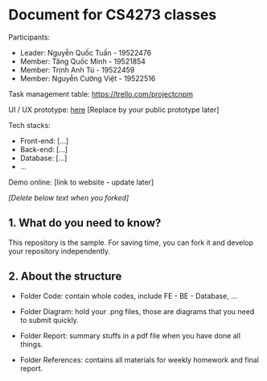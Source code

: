 # Document for CS4273 classes

Participants:

- Leader: Nguyễn Quốc Tuấn - 19522476
- Member: Tăng Quốc Minh - 19521854
- Member: Trịnh Anh Tú - 19522459
- Member: Nguyễn Cường Việt - 19522516


Task management table: https://trello.com/projectcnpm

UI / UX prototype: [here](https://www.figma.com/community/file/1017274846862703022) [Replace by your public prototype later]

Tech stacks:

- Front-end: [...]
- Back-end: [...]
- Database: [...]
- ...

Demo online: [link to website - update later]

*[Delete below text when you forked]*

## 1. What do you need to know?

This repository is the sample. For saving time, you can fork it and develop your repository independently.

## 2. About the structure

- Folder Code: contain whole codes, include FE - BE - Database, ...

- Folder Diagram: hold your .png files, those are diagrams that you need to submit quickly.

- Folder Report: summary stuffs in a pdf file when you have done all things.

- Folder References: contains all materials for weekly homework and final report.
